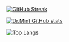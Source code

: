 [![GitHub Streak](http://github-readme-streak-stats.herokuapp.com?user=minminlittleshrimp&theme=chartreuse-dark&mode=weekly)](https://git.io/streak-stats)

[![Dr.Mint GitHub stats](https://github-readme-stats.vercel.app/api?username=minminlittleshrimp&count_private=true&show_icons=true&theme=chartreuse-dark#gh-dark-mode-only)](https://github.com/anuraghazra/github-readme-stats)

[![Top Langs](https://github-readme-stats.vercel.app/api/top-langs/?username=minminlittleshrimp&langs_count=10&layout=compact)](https://github.com/anuraghazra/github-readme-stats)

